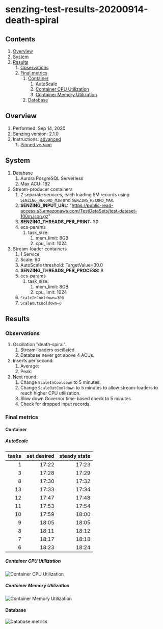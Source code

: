 # senzing-test-results-20200914-death-spiral

## Contents

1. [Overview](#overview)
1. [System](#system)
1. [Results](#results)
    1. [Observations](#observations)
    1. [Final metrics](#final-metrics)
        1. [Container](#container)
            1. [AutoScale](#autoscale)
            1. [Container CPU Utilization](#container-cpu-utilization)
            1. [Container Memory Utilization](#container-memory-utilization)
        1. [Database](#database)

## Overview

1. Performed: Sep 14, 2020
1. Senzing version: 2.1.0
1. Instructions:
   [advanced](https://github.com/senzing-garage/docker-compose-aws-ecscli-demo/tree/master/docs/advanced)
    1. [Pinned version](https://github.com/senzing-garage/docker-compose-aws-ecscli-demo/tree/07026eceb733625e8463ca0f0d28428f3f556865/docs/advanced)

## System

1. Database
    1. Aurora PosgreSQL Serverless
    1. Max ACU: 192
1. Stream-producer containers
    1. 2 separate services, each loading 5M records using `SENZING_RECORD_MIN` and `SENZING_RECORD_MAX`.
    1. **SENZING_INPUT_URL:** "https://public-read-access.s3.amazonaws.com/TestDataSets/test-dataset-100m.json.gz"
    1. **SENZING_THREADS_PER_PRINT:** 30
    1. ecs-params
        1. task_size:
            1. mem_limit: 8GB
            1. cpu_limit: 1024
1. Stream-loader containers
    1. 1 Service
    1. Scale: 90
    1. AutoScale threshold: TargetValue=30.0
    1. **SENZING_THREADS_PER_PROCESS:** 8
    1. ecs-params
        1. task_size:
            1. mem_limit: 8GB
            1. cpu_limit: 1024
    1. `ScaleInCooldown=300`
    1. `ScaleOutCooldown=0`

## Results

### Observations

1. Oscillation "death-spiral".
    1. Stream-loaders oscillated.
    2. Database never got above 4 ACUs.
1. Inserts per second:
    1. Average:
    1. Peak:
1. Next round:
    1. Change `ScaleInCooldown`  to 5 minutes.
    1. Change `ScaleOutCooldown` to 5 minutes to allow stream-loaders to reach higher CPU utilization.
    1. Slow down Governor time-based check to 5 minutes
    1. Check for dropped input records.

### Final metrics

#### Container

##### AutoScale

| tasks | set desired | steady state |
|------:|------------:|-------------:|
|     1 |       17:22 |        17:23 |
|     3 |       17:28 |        17:29 |
|     8 |       17:30 |        17:32 |
|    13 |       17:33 |        17:34 |
|    12 |       17:47 |        17:48 |
|    11 |       17:53 |        17:54 |
|    10 |       17:59 |        18:00 |
|     9 |       18:05 |        18:05 |
|     8 |       18:11 |        18:12 |
|     7 |       18:17 |        18:18 |
|     6 |       18:23 |        18:24 |

##### Container CPU Utilization

![Container CPU Utilization](images/container-CPU-Utilization.png "Container CPU Utilization")

##### Container Memory Utilization

![Container Memory Utilization](images/container-Memory-Utilization.png "Container Memory Utilization")

#### Database

![Database metrics](images/database-metrics.png "Database metrics")
